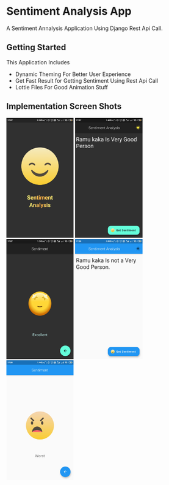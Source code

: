 # Sentiment Analysis App

A Sentiment Annalysis Application Using Django Rest Api Call.

## Getting Started

This Application Includes 
- Dynamic Theming For Better User Experience
- Get Fast Result for Getting Sentiment Using Rest Api Call
- Lottie Files For Good Animation Stuff

## Implementation Screen Shots 


<img src="https://raw.githubusercontent.com/Tirth7545/sentiment_analysis/master/Images/ss5.jpg" height="35%" width="35%"  />
 <img src="https://raw.githubusercontent.com/Tirth7545/sentiment_analysis/master/Images/ss1.jpg" height="35%" width="35%"  /> 
 <img src="https://raw.githubusercontent.com/Tirth7545/sentiment_analysis/master/Images/ss7.jpg" height="35%" width="35%"  /> 
<img src="https://raw.githubusercontent.com/Tirth7545/sentiment_analysis/master/Images/ss6.jpg" height="35%" width="35%"  />
 <img src="https://raw.githubusercontent.com/Tirth7545/sentiment_analysis/master/Images/ss2.jpg"   height="35%" width="35%"  />

